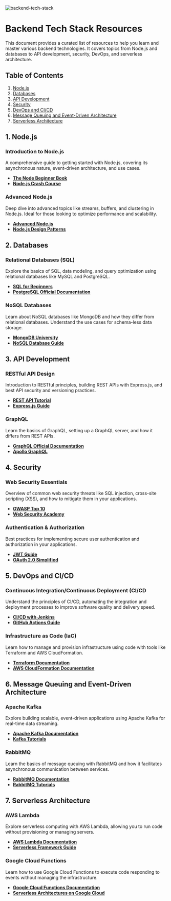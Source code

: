 
![backend-tech-stack](https://github.com/user-attachments/assets/7ae3164b-1bc5-42bc-837e-a78a06cff6eb)
# Backend Tech Stack Resources

This document provides a curated list of resources to help you learn and master various backend technologies. It covers topics from Node.js and databases to API development, security, DevOps, and serverless architecture.

## Table of Contents

1. [Node.js](#1-nodejs)
2. [Databases](#2-databases)
3. [API Development](#3-api-development)
4. [Security](#4-security)
5. [DevOps and CI/CD](#5-devops-and-cicd)
6. [Message Queuing and Event-Driven Architecture](#6-message-queuing-and-event-driven-architecture)
7. [Serverless Architecture](#7-serverless-architecture)

## 1. Node.js

### Introduction to Node.js
   A comprehensive guide to getting started with Node.js, covering its asynchronous nature, event-driven architecture, and use cases.
   - **[The Node Beginner Book](https://www.nodebeginner.org/)**
   - **[Node.js Crash Course](https://www.youtube.com/watch?v=32M1al-Y6Ag)**
  
### Advanced Node.js
   Deep dive into advanced topics like streams, buffers, and clustering in Node.js. Ideal for those looking to optimize performance and scalability.
   - **[Advanced Node.js](https://dev.to/midnqp/notes-advanced-nodejs-concepts-by-stephen-grider-4pp7)**
   - **[Node.js Design Patterns](https://www.nodejsdesignpatterns.com/)**

## 2. Databases

### Relational Databases (SQL)
   Explore the basics of SQL, data modeling, and query optimization using relational databases like MySQL and PostgreSQL.
   - **[SQL for Beginners](https://www.w3schools.com/sql/)**
   - **[PostgreSQL Official Documentation](https://www.postgresql.org/docs/)**

### NoSQL Databases
   Learn about NoSQL databases like MongoDB and how they differ from relational databases. Understand the use cases for schema-less data storage.
   - **[MongoDB University](https://university.mongodb.com/)**
   - **[NoSQL Database Guide](https://www.mongodb.com/nosql-explained)**

## 3. API Development

### RESTful API Design
   Introduction to RESTful principles, building REST APIs with Express.js, and best API security and versioning practices.
   - **[REST API Tutorial](https://restfulapi.net/)**
   - **[Express.js Guide](https://developer.mozilla.org/en-US/docs/Learn/Server-side/Express_Nodejs/Introduction)**

### GraphQL
   Learn the basics of GraphQL, setting up a GraphQL server, and how it differs from REST APIs.
   - **[GraphQL Official Documentation](https://graphql.org/learn/)**
   - **[Apollo GraphQL](https://www.apollographql.com/docs/)**

## 4. Security

### Web Security Essentials
   Overview of common web security threats like SQL injection, cross-site scripting (XSS), and how to mitigate them in your applications.
   - **[OWASP Top 10](https://owasp.org/www-project-top-ten/)**
   - **[Web Security Academy](https://portswigger.net/web-security/all-topics)**

### Authentication & Authorization
   Best practices for implementing secure user authentication and authorization in your applications.
   - **[JWT Guide](https://jwt.io/introduction/)**
   - **[OAuth 2.0 Simplified](https://www.oauth.com/)**


## 5. DevOps and CI/CD

### Continuous Integration/Continuous Deployment (CI/CD
   Understand the principles of CI/CD, automating the integration and deployment processes to improve software quality and delivery speed.
   - **[CI/CD with Jenkins](https://www.jenkins.io/solutions/pipeline/)**
   - **[GitHub Actions Guide](https://docs.github.com/en/actions)**

### Infrastructure as Code (IaC)
   Learn how to manage and provision infrastructure using code with tools like Terraform and AWS CloudFormation.
   - **[Terraform Documentation](https://www.terraform.io/docs)**
   - **[AWS CloudFormation Documentation](https://docs.aws.amazon.com/AWSCloudFormation/latest/UserGuide/)**

## 6. Message Queuing and Event-Driven Architecture

### Apache Kafka
   Explore building scalable, event-driven applications using Apache Kafka for real-time data streaming.
   - **[Apache Kafka Documentation](https://kafka.apache.org/documentation/)**
   - **[Kafka Tutorials](https://kafka.apache.org/quickstart)**

### RabbitMQ
   Learn the basics of message queuing with RabbitMQ and how it facilitates asynchronous communication between services.
   - **[RabbitMQ Documentation](https://www.rabbitmq.com/docs)**
   - **[RabbitMQ Tutorials](https://www.rabbitmq.com/tutorials)**

## 7. Serverless Architecture

### AWS Lambda
   Explore serverless computing with AWS Lambda, allowing you to run code without provisioning or managing servers.
   - **[AWS Lambda Documentation](https://docs.aws.amazon.com/lambda/)**
   - **[Serverless Framework Guide](https://www.serverless.com/framework/docs)**

### Google Cloud Functions
   Learn how to use Google Cloud Functions to execute code responding to events without managing the infrastructure.
   - **[Google Cloud Functions Documentation](https://cloud.google.com/functions/docs)**
   - **[Serverless Architectures on Google Cloud](https://cloud.google.com/serverless?hl=en)**



